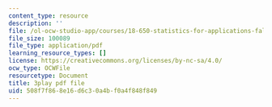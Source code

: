```yaml
---
content_type: resource
description: ''
file: /ol-ocw-studio-app/courses/18-650-statistics-for-applications-fall-2016/508f7f868e16d6c30a4bf0a4f848f849_OYcdw5vOgIc.pdf
file_size: 100089
file_type: application/pdf
learning_resource_types: []
license: https://creativecommons.org/licenses/by-nc-sa/4.0/
ocw_type: OCWFile
resourcetype: Document
title: 3play pdf file
uid: 508f7f86-8e16-d6c3-0a4b-f0a4f848f849
---
```

